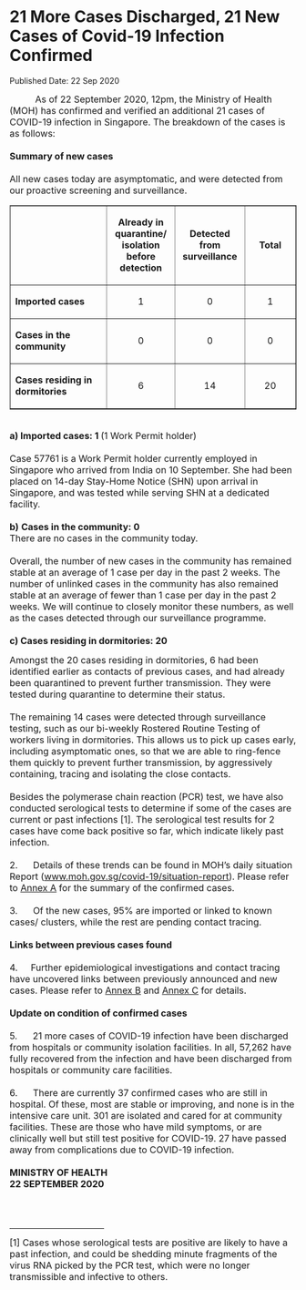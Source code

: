 <html>
    <meta http-equiv="Content-Type" content="text/html; charset=utf-8"/>
    <meta charset="utf-8"/>
    <title>21 More Cases Discharged, 21 New Cases of Covid-19 Infection Confirmed</title>
    <body><h1>21 More Cases Discharged, 21 New Cases of Covid-19 Infection Confirmed</h1>
    <p>Published Date: 22 Sep 2020</p> <p><span style="font-size: 16px;">&nbsp; &nbsp; &nbsp; &nbsp; &nbsp;&nbsp;As of 22 September 2020, 12pm, the Ministry of Health (MOH) has confirmed and verified an additional 21 cases of COVID-19 infection in Singapore. The breakdown of the cases is as follows:<br><br><strong>Summary of new cases<br><br></strong>All new cases today are asymptomatic, and were detected from our proactive screening and surveillance.<br></span></p> <table border="1" cellspacing="0" cellpadding="0"> <tbody><tr> <td width="241" valign="top"> <p><span style="font-size: 16px;"><br></span></p> </td> <td width="120"> <p align="center"><span style="font-size: 16px;"><strong>Already in quarantine/ isolation before detection </strong></span></p> </td> <td width="120"> <p align="center"><span style="font-size: 16px;"><strong>Detected from surveillance </strong></span></p> </td> <td width="120"> <p align="center"><span style="font-size: 16px;"><strong>Total</strong></span></p> </td> </tr> <tr> <td width="241" valign="top"> <p><span style="font-size: 16px;"><strong>Imported cases</strong></span></p> </td> <td width="120"> <p align="center"><span style="font-size: 16px;">1</span></p> </td> <td width="120"> <p align="center"><span style="font-size: 16px;">0</span></p> </td> <td width="120"> <p align="center"><span style="font-size: 16px;">1</span></p> </td> </tr> <tr> <td width="241" valign="top"> <p><span style="font-size: 16px;"><strong>Cases in the community </strong></span></p> </td> <td width="120"> <p align="center"><span style="font-size: 16px;">0</span></p> </td> <td width="120"> <p align="center"><span style="font-size: 16px;">0</span></p> </td> <td width="120"> <p align="center"><span style="font-size: 16px;">0</span></p> </td> </tr> <tr> <td width="241" valign="top"> <p><span style="font-size: 16px;"><strong>Cases residing in dormitories </strong></span></p> </td> <td width="120"> <p align="center"><span style="font-size: 16px;">6</span></p> </td> <td width="120"> <p align="center"><span style="font-size: 16px;">14</span></p> </td> <td width="120"> <p align="center"><span style="font-size: 16px;">20</span></p> </td> </tr> </tbody></table> <p><span style="font-size: 16px;"><strong><br>a) Imported cases: 1 </strong>(1 Work Permit holder)<br><br>Case 57761<strong> </strong>is a Work Permit holder currently employed in Singapore who arrived from India on 10 September. She had been placed on 14-day Stay-Home Notice (SHN) upon arrival in Singapore, and was tested while serving SHN at a dedicated facility.<br><br><strong>b)</strong> <strong>Cases in the community: 0<br></strong>There are no cases in the community today.<br><br>Overall, the number of new cases in the community has remained stable at an average of 1 case per day in the past 2 weeks. The number of unlinked cases in the community has also remained stable at an average of fewer than 1 case per day in the past 2 weeks.&nbsp;We will continue to closely monitor these numbers, as well as the cases detected through our surveillance programme.<br><br><strong>c)&nbsp;Cases residing in dormitories: 20</strong></span></p> <p><span style="font-size: 16px;">Amongst the 20 cases residing in dormitories, 6 had been identified earlier as contacts of previous cases, and had already been quarantined to prevent further transmission. They were tested during quarantine to determine their status.&nbsp;&nbsp;<br><br>The remaining 14 cases were detected through surveillance testing, such as our bi-weekly Rostered Routine Testing of workers living in dormitories. This allows us to pick up cases early, including asymptomatic ones, so that we are able to ring-fence them quickly to prevent further transmission, by aggressively containing, tracing and isolating the close contacts.&nbsp;<br><br>Besides the polymerase chain reaction (PCR) test, we have also conducted serological tests to determine if some of the cases are current or past infections [1]. The serological test results for 2 cases have come back positive so far, which indicate likely past infection.&nbsp;<br><br>2.&nbsp; &nbsp; &nbsp; Details of these trends can be found in MOH’s daily situation Report (<a href="http://www.moh.gov.sg/covid-19/situation-report">www.moh.gov.sg/covid-19/situation-report</a>). Please refer to <u><a href="/docs/librariesprovider5/pressroom/press-releases/annex-a6f908745cbf24f4c9a7a9b555b41484f.pdf?sfvrsn=f03c9d44_0" title="Annex A">Annex A</a></u> for the summary of the confirmed cases.<br><br>3.&nbsp; &nbsp; &nbsp;&nbsp;Of the new cases, 95% are imported or linked to known cases/ clusters, while the rest are pending contact tracing.<br><br><strong>Links between previous cases found<br><br></strong>4.<strong>&nbsp; &nbsp; &nbsp;&nbsp;</strong>Further epidemiological investigations and contact tracing have uncovered links between previously announced and new cases. Please refer to <u><a href="/docs/librariesprovider5/pressroom/press-releases/annex-b0122d7030cf2466e88dd3709b22d2f3d.pdf?sfvrsn=ce0f3086_0" title="Annex B">Annex B</a></u> and <u><a href="/docs/librariesprovider5/pressroom/press-releases/annex-cee4662a1a5274806aff9a7243ee53c4e.pdf?sfvrsn=e68f12ee_0" title="Annex C">Annex C</a></u> for details.<br><br><strong>Update on condition of confirmed cases<br><br></strong>5.&nbsp; &nbsp; &nbsp;&nbsp;21 more cases of COVID-19 infection have been discharged from hospitals or community isolation facilities. In all, 57,262 have fully recovered from the infection and have been discharged from hospitals or community care facilities.<br><br>6.&nbsp; &nbsp; &nbsp;&nbsp;There are currently 37 confirmed cases who are still in hospital. Of these, most are stable or improving, and none is in the intensive care unit. 301 are isolated and cared for at community facilities. These are those who have mild symptoms, or are clinically well but still test positive for COVID-19. 27 have passed away from complications due to COVID-19 infection.<br><br><strong>MINISTRY OF HEALTH<br></strong><strong>22 SEPTEMBER 2020</strong></span></p> <div><span style="font-size: 16px;"><br><br clear="all"> </span><hr align="left" size="1" width="33%"> <div id="ftn1"> <p><span style="font-size: 16px;">[1] Cases whose serological tests are positive are likely to have a past infection, and could be shedding minute fragments of the virus RNA picked by the PCR test, which were no longer transmissible and infective to others.&nbsp;</span></p> </div> </div></body>
</html>